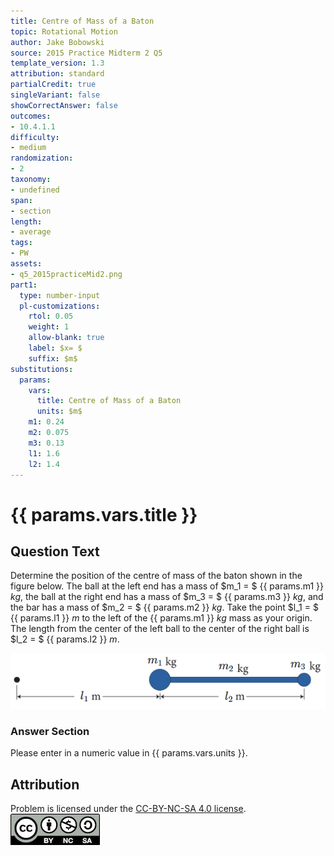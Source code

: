 ```yaml
---
title: Centre of Mass of a Baton
topic: Rotational Motion
author: Jake Bobowski
source: 2015 Practice Midterm 2 Q5
template_version: 1.3
attribution: standard
partialCredit: true
singleVariant: false
showCorrectAnswer: false
outcomes:
- 10.4.1.1
difficulty:
- medium
randomization:
- 2
taxonomy:
- undefined
span:
- section
length:
- average
tags:
- PW
assets:
- q5_2015practiceMid2.png
part1:
  type: number-input
  pl-customizations:
    rtol: 0.05
    weight: 1
    allow-blank: true
    label: $x= $
    suffix: $m$
substitutions:
  params:
    vars:
      title: Centre of Mass of a Baton
      units: $m$
    m1: 0.24
    m2: 0.075
    m3: 0.13
    l1: 1.6
    l2: 1.4
---
```

# {{ params.vars.title }}

## Question Text

Determine the position of the centre of mass of the baton shown in the figure below.
The ball at the left end has a mass of $m_1 = $ {{ params.m1 }} $kg$, the ball at the right end has a mass of $m_3 = $ {{ params.m3 }} $kg$, and the bar has a mass of $m_2 = $ {{ params.m2 }} $kg$.
Take the point $l_1 = $ {{ params.l1 }} $m$ to the left of the {{ params.m1 }} $kg$ mass as your origin.
The length from the center of the left ball to the center of the right ball is $l_2 = $ {{ params.l2 }} $m$.

<img alt="The figure shows the origin on the left side and the baton to the right of the origin. The left ball of the baton has mass m one and is bigger than the right ball of mass m three. The bar has mass m two. The length from the origin to the center of the left ball is l one. The length from the center of the left ball to the center of the right ball is l two." src="q5_2015practiceMid2.png">

### Answer Section

Please enter in a numeric value in {{ params.vars.units }}.

## Attribution

Problem is licensed under the [CC-BY-NC-SA 4.0 license](https://creativecommons.org/licenses/by-nc-sa/4.0/).<br> ![The Creative Commons 4.0 license requiring attribution-BY, non-commercial-NC, and share-alike-SA license.](https://raw.githubusercontent.com/firasm/bits/master/by-nc-sa.png)